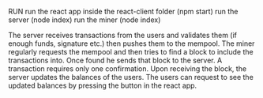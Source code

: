 
RUN
run the react app inside the react-client folder (npm start) 
run the server (node index) 
run the miner (node index)

The server receives transactions from the users and validates them (if enough funds, signature etc.) then pushes them to the mempool. 
The miner regularly requests the mempool and then tries to find a block to include the transactions into. 
Once found he sends that block to the server. A transaction requires only one confirmation. 
Upon receiving the block, the server updates the balances of the users. 
The users can request to see the updated balances by pressing the button in the react app.

